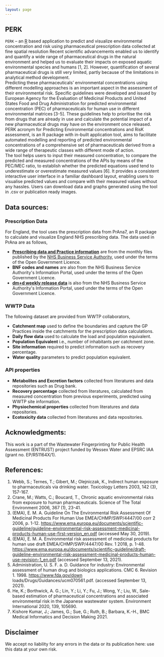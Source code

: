 ```yaml
---
layout: page
---
```


## PERK

`PERK` – an [R][R] based application to predict and visualize environmental concentration and risk using pharmaceutical prescription data collected at fine spatial resolution 
Recent scientific advancements enabled us to identify and quantify a wide range of pharmaceutical drugs in the natural environment and helped us to evaluate their impacts on exposed aquatic environmental species and humans [1, 2]. However, quantification of several pharmaceutical drugs is still very limited, partly because of the limitations in analytical method development.  
Predicting these pharmaceuticals’ environmental concentrations using different modelling approaches is an important aspect in the assessment of their environmental risk. Specific guidelines were developed and issued by European Agency for the Evaluation of Medicinal Products and United States Food and Drug Administration for predicted environmental concentration (PEC) of pharmaceuticals for human use in different environmental matrices [3-5]. These guidelines help to prioritise the risk from drugs that are already in use and calculate the potential impact of a new pharmaceutical drugs may have on the environment once released.
PERK acronym for Predicting Environmental concentrations and RisK assessment, is an R package with in-built application tool, aims to facilitate automated modelling and reporting of predicted environmental concentrations of a comprehensive set of pharmaceuticals derived from a wide range of therapeutic classes with different mode of action.  
The tool helps users to input their measured concentration, to compare the predicted and measured concentrations of the APIs by means of the PEC/MEC ratio, to establish whether the predicted equations used tend to underestimate or overestimate measured values [6]. 
It provides a consistent interactive user interface in a familiar dashboard layout, enabling users to visualise predicted values and compare with their measured values without any hassles. Users can download data and graphs generated using the tool in .csv or publication ready images. 

## Data sources: 

### Prescription Data 
For England, the tool uses the prescription data from PrAna7, an R package to calculate and visualize England NHS prescribing data. The data used in PrAna are as follows, 
- [**Prescribing data and Practice information**][NHS digital] are from the monthly files published by the [NHS Business Service Authority][NHSBSA], used under the terms of the Open Government Licence. 
- **BNF codes and names** are also from the NHS Business Service Authority's Information Portal, used under the terms of the Open Government Licence. 
- [**dm+d weekly release data**][dm+d] is also from the NHS Business Service Authority's Information Portal, used under the terms of the Open Government Licence. 

### WWTP Data 
The following dataset are provided from WWTP collaborators, 
- **Catchment map** used to define the boundaries and capture the GP Practices inside the catchments for the prescription data calculations. 
- **Daily flow data** used to calculate the load and population equivalent. 
- **Population Equivalent** i.e., number of inhabitants per catchment zone. 
- **Site information** required to predict information such as recovery percentage. 
- **Water quality** parameters to predict population equivalent. 

### API properties 
- **Metabolites and Excretion factors** collected from literatures and data repositories such as Drug bank. 
- **Recovery percentage** collected from literatures, calculated from measured concentration from previous experiments, predicted using WWTP site information. 
- **Physiochemical properties** collected from literatures and data repositories. 
- **Ecotoxicity data** collected from literatures and data repositories. 

## Acknowledgments: 
This work is a part of the Wastewater Fingerprinting for Public Health Assessment (ENTRUST) project funded by Wessex Water and EPSRC IAA (grant no. EP/R51164X/1). 

## References: 
1.	Webb, S.;  Ternes, T.;  Gibert, M.; Olejniczak, K., Indirect human exposure to pharmaceuticals via drinking water. Toxicology Letters 2003, 142 (3), 157-167. 
2.	Crane, M.;  Watts, C.; Boucard, T., Chronic aquatic environmental risks from exposure to human pharmaceuticals. Science of The Total Environment 2006, 367 (1), 23-41. 
3.	(EMA), E. M. A. Guideline On The Environmental Risk Assessment Of Medicinal Products For Human Use EMEA/CHMP/SWP/4447/00 corr 2 2006, p. 1-12. https://www.ema.europa.eu/documents/scientific-guideline/guideline-environmental-risk-assessment-medicinal-products-human-use-first-version_en.pdf (accessed May 30, 2019). 
4.	(EMA), E. M. A. Environmental risk assessment of medicinal products for human use draft EMEA/CHMP/SWP/4447/00 Rev. 1 2018, p. 1-48. https://www.ema.europa.eu/documents/scientific-guideline/draft-guideline-environmental-risk-assessment-medicinal-products-human-use-revision-1_en.pdf (accessed September 13, 2021). 
5.	Administration, U. S. F. a. D. Guidance for industry: Environmental assessment of human drug and biologics applications. CMC 6. Revision 1. 1998. https://www.fda.gov/down loads/Drugs/Guidances/ucm070561.pdf. (accessed September 13, 2021). 
6.	He, K.;  Borthwick, A. G.;  Lin, Y.;  Li, Y.;  Fu, J.;  Wong, Y.; Liu, W., Sale-based estimation of pharmaceutical concentrations and associated environmental risk in the Japanese wastewater system. Environment International 2020, 139, 105690. 
7.	Kishore Kumar, J.;  James, G.;  Sue, G.;  Ruth, B.; Barbara, K.-H., BMC Medical Informatics and Decision Making 2021. 


## Disclaimer
We accept no liability for any errors in the data or its publication here: use this data at your own risk.

[R]: https://www.r-project.org/
[NHS digital]: https://digital.nhs.uk/organisation-data-service/data-downloads/gp-data
[NHSBSA]: https://applications.nhsbsa.nhs.uk/infosystems/welcome
[dm+d]: https://isd.digital.nhs.uk/trud3/user/guest/group/0/pack/6
